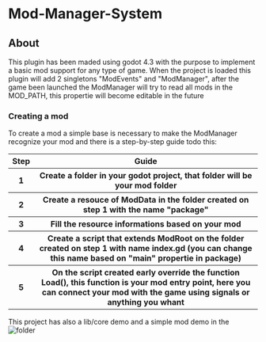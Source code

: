 # Mod-Manager-System
## About
This plugin has been maded using godot 4.3 with the purpose to implement a basic mod support for any type of game.
When the project is loaded this plugin will add 2 singletons "ModEvents" and "ModManager", after the game been launched
the ModManager will try to read all mods in the MOD_PATH, this propertie will become editable in the future

### Creating a mod
To create a mod a simple base is necessary to make the ModManager recognize your mod
and there is a step-by-step guide todo this:

<table>
    <tr>
        <th>Step</th>
        <th>Guide</th>
    </tr>
    <tr>
        <th>1</th>
        <th>Create a folder in your godot project, that folder will be your mod folder</th>
    </tr>
    <tr>
        <th>2</th>
        <th>Create a resouce of ModData in the folder created on step 1 with the name "package"</th>
    </tr>
    <tr>
        <th>3</th>
        <th>Fill the resource informations based on your mod</th>
    </tr>
    <tr>
        <th>4</th>
        <th>Create a script that extends ModRoot on the folder created on step 1 with name index.gd (you can change this name based on "main" propertie in package)</th>
    </tr>
    <tr>
        <th>5</th>
        <th>On the script created early override the function Load(), this function is your mod entry point, here you can connect your mod with the game using signals or anything you whant</th>
    </tr>
</table>

This project has also a lib/core demo and a simple mod demo in the ![folder](https://github.com/dyriusdev/Mod-Manager-System/tree/main/mods)

